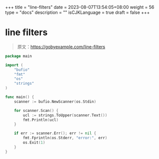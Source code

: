 +++
title = "line-filters"
date = 2023-08-07T13:54:05+08:00
weight = 56
type = "docs"
description = ""
isCJKLanguage = true
draft = false
+++

# line filters

> 原文：https://gobyexample.com/line-filters

```go
package main

import (
	"bufio"
	"fmt"
	"os"
	"strings"
)

func main() {
	scanner := bufio.NewScanner(os.Stdin)

	for scanner.Scan() {
		ucl := strings.ToUpper(scanner.Text())
		fmt.Println(ucl)
	}

	if err := scanner.Err(); err != nil {
		fmt.Fprintln(os.Stderr, "error:", err)
		os.Exit(1)
	}
}

```

